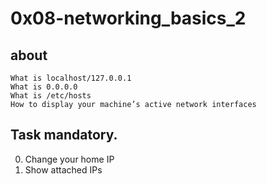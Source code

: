 # 0x08-networking_basics_2

## about

    What is localhost/127.0.0.1
    What is 0.0.0.0
    What is /etc/hosts
    How to display your machine’s active network interfaces

## Task mandatory.

0. Change your home IP
1. Show attached IPs
